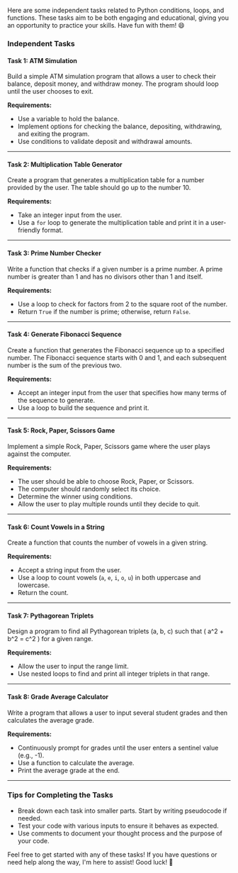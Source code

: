 Here are some independent tasks related to Python conditions, loops, and functions. These tasks aim to be both engaging and educational, giving you an opportunity to practice your skills. Have fun with them! 😄

### Independent Tasks

#### Task 1: ATM Simulation

Build a simple ATM simulation program that allows a user to check their balance, deposit money, and withdraw money. The program should loop until the user chooses to exit.

**Requirements:**
- Use a variable to hold the balance.
- Implement options for checking the balance, depositing, withdrawing, and exiting the program.
- Use conditions to validate deposit and withdrawal amounts.

---

#### Task 2: Multiplication Table Generator

Create a program that generates a multiplication table for a number provided by the user. The table should go up to the number 10.

**Requirements:**
- Take an integer input from the user.
- Use a `for` loop to generate the multiplication table and print it in a user-friendly format.

---

#### Task 3: Prime Number Checker

Write a function that checks if a given number is a prime number. A prime number is greater than 1 and has no divisors other than 1 and itself.

**Requirements:**
- Use a loop to check for factors from 2 to the square root of the number.
- Return `True` if the number is prime; otherwise, return `False`.

---

#### Task 4: Generate Fibonacci Sequence

Create a function that generates the Fibonacci sequence up to a specified number. The Fibonacci sequence starts with 0 and 1, and each subsequent number is the sum of the previous two.

**Requirements:**
- Accept an integer input from the user that specifies how many terms of the sequence to generate.
- Use a loop to build the sequence and print it.

---

#### Task 5: Rock, Paper, Scissors Game

Implement a simple Rock, Paper, Scissors game where the user plays against the computer.

**Requirements:**
- The user should be able to choose Rock, Paper, or Scissors.
- The computer should randomly select its choice.
- Determine the winner using conditions.
- Allow the user to play multiple rounds until they decide to quit.

---

#### Task 6: Count Vowels in a String

Create a function that counts the number of vowels in a given string. 

**Requirements:**
- Accept a string input from the user.
- Use a loop to count vowels (`a`, `e`, `i`, `o`, `u`) in both uppercase and lowercase.
- Return the count.

---

#### Task 7: Pythagorean Triplets

Design a program to find all Pythagorean triplets (a, b, c) such that \( a^2 + b^2 = c^2 \) for a given range.

**Requirements:**
- Allow the user to input the range limit.
- Use nested loops to find and print all integer triplets in that range.

---

#### Task 8: Grade Average Calculator

Write a program that allows a user to input several student grades and then calculates the average grade.

**Requirements:**
- Continuously prompt for grades until the user enters a sentinel value (e.g., -1).
- Use a function to calculate the average.
- Print the average grade at the end.

---

### Tips for Completing the Tasks

- Break down each task into smaller parts. Start by writing pseudocode if needed.
- Test your code with various inputs to ensure it behaves as expected.
- Use comments to document your thought process and the purpose of your code.

Feel free to get started with any of these tasks! If you have questions or need help along the way, I'm here to assist! Good luck! 🌟
